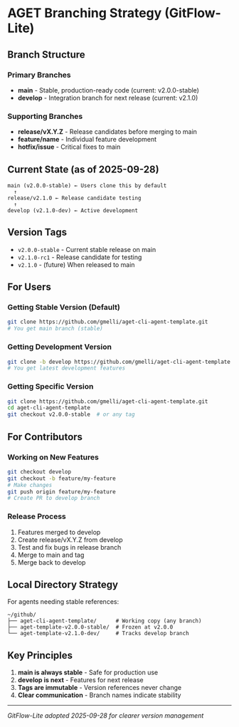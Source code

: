 # AGET Branching Strategy (GitFlow-Lite)

## Branch Structure

### Primary Branches
- **main** - Stable, production-ready code (current: v2.0.0-stable)
- **develop** - Integration branch for next release (current: v2.1.0)

### Supporting Branches
- **release/vX.Y.Z** - Release candidates before merging to main
- **feature/name** - Individual feature development
- **hotfix/issue** - Critical fixes to main

## Current State (as of 2025-09-28)

```
main (v2.0.0-stable) ← Users clone this by default
  ↑
release/v2.1.0 ← Release candidate testing
  ↑
develop (v2.1.0-dev) ← Active development
```

## Version Tags

- `v2.0.0-stable` - Current stable release on main
- `v2.1.0-rc1` - Release candidate for testing
- `v2.1.0` - (future) When released to main

## For Users

### Getting Stable Version (Default)
```bash
git clone https://github.com/gmelli/aget-cli-agent-template.git
# You get main branch (stable)
```

### Getting Development Version
```bash
git clone -b develop https://github.com/gmelli/aget-cli-agent-template.git
# You get latest development features
```

### Getting Specific Version
```bash
git clone https://github.com/gmelli/aget-cli-agent-template.git
cd aget-cli-agent-template
git checkout v2.0.0-stable  # or any tag
```

## For Contributors

### Working on New Features
```bash
git checkout develop
git checkout -b feature/my-feature
# Make changes
git push origin feature/my-feature
# Create PR to develop branch
```

### Release Process
1. Features merged to develop
2. Create release/vX.Y.Z from develop
3. Test and fix bugs in release branch
4. Merge to main and tag
5. Merge back to develop

## Local Directory Strategy

For agents needing stable references:
```
~/github/
├── aget-cli-agent-template/      # Working copy (any branch)
├── aget-template-v2.0.0-stable/  # Frozen at v2.0.0
└── aget-template-v2.1.0-dev/     # Tracks develop branch
```

## Key Principles

1. **main is always stable** - Safe for production use
2. **develop is next** - Features for next release
3. **Tags are immutable** - Version references never change
4. **Clear communication** - Branch names indicate stability

---
*GitFlow-Lite adopted 2025-09-28 for clearer version management*